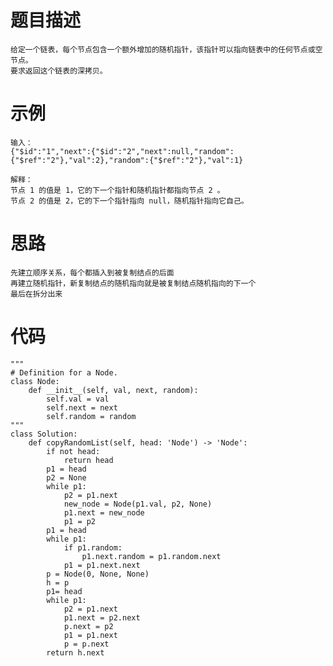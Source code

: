 # 题目描述
    给定一个链表，每个节点包含一个额外增加的随机指针，该指针可以指向链表中的任何节点或空节点。
    要求返回这个链表的深拷贝。 
# 示例
```
输入：
{"$id":"1","next":{"$id":"2","next":null,"random":{"$ref":"2"},"val":2},"random":{"$ref":"2"},"val":1}

解释：
节点 1 的值是 1，它的下一个指针和随机指针都指向节点 2 。
节点 2 的值是 2，它的下一个指针指向 null，随机指针指向它自己。
```
# 思路
    先建立顺序关系，每个都插入到被复制结点的后面
    再建立随机指针，新复制结点的随机指向就是被复制结点随机指向的下一个
    最后在拆分出来
# 代码    
```
"""
# Definition for a Node.
class Node:
    def __init__(self, val, next, random):
        self.val = val
        self.next = next
        self.random = random
"""
class Solution:
    def copyRandomList(self, head: 'Node') -> 'Node':
        if not head:
            return head
        p1 = head
        p2 = None
        while p1:
            p2 = p1.next
            new_node = Node(p1.val, p2, None)
            p1.next = new_node
            p1 = p2
        p1 = head
        while p1:
            if p1.random:
                p1.next.random = p1.random.next
            p1 = p1.next.next
        p = Node(0, None, None)
        h = p
        p1= head
        while p1:
            p2 = p1.next
            p1.next = p2.next
            p.next = p2
            p1 = p1.next
            p = p.next
        return h.next
```
